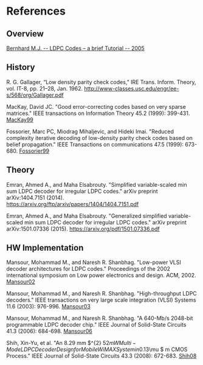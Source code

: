 # References

## Overview

[Bernhard M.J. -- LDPC Codes – a brief Tutorial -- 2005](http://www.bernh.net/media/download/papers/ldpc.pdf)

## History

R. G. Gallager, “Low density parity check codes,” IRE Trans. Inform. Theory, vol. IT-8, pp. 21–28, Jan. 1962. http://www-classes.usc.edu/engr/ee-s/568/org/Gallager.pdf

MacKay, David JC. "Good error-correcting codes based on very sparse matrices." IEEE transactions on Information Theory 45.2 (1999): 399-431. [MacKay99](https://engineering.purdue.edu/~chihw/references/MacKay99%20-%20Good%20error-correcting%20codes%20based%20on%20very%20sparse%20matrices.pdf)

Fossorier, Marc PC, Miodrag Mihaljevic, and Hideki Imai. "Reduced complexity iterative decoding of low-density parity check codes based on belief propagation." IEEE Transactions on communications 47.5 (1999): 673-680. [Fossorier99](http://citeseerx.ist.psu.edu/viewdoc/download?doi=10.1.1.464.4281&rep=rep1&type=pdf)

## Theory

Emran, Ahmed A., and Maha Elsabrouty. "Simplified variable-scaled min sum LDPC decoder for irregular LDPC codes." arXiv preprint arXiv:1404.7151 (2014). https://arxiv.org/ftp/arxiv/papers/1404/1404.7151.pdf

Emran, Ahmed A., and Maha Elsabrouty. "Generalized simplified variable-scaled min sum LDPC decoder for irregular LDPC codes." arXiv preprint arXiv:1501.07336 (2015). https://arxiv.org/pdf/1501.07336.pdf

## HW Implementation

Mansour, Mohammad M., and Naresh R. Shanbhag. "Low-power VLSI decoder architectures for LDPC codes." Proceedings of the 2002 international symposium on Low power electronics and design. ACM, 2002. [Mansour02](http://shanbhag.ece.illinois.edu/publications/mohammad-ISLPED2002.pdf)

Mansour, Mohammad M., and Naresh R. Shanbhag. "High-throughput LDPC decoders." IEEE transactions on very large scale integration (VLSI) Systems 11.6 (2003): 976-996. [Mansour03](https://pdfs.semanticscholar.org/c135/9442f16251edf4ab96dc3a581eca52ca8187.pdf)

Mansour, Mohammad M., and Naresh R. Shanbhag. "A 640-Mb/s 2048-bit programmable LDPC decoder chip." IEEE Journal of Solid-State Circuits 41.3 (2006): 684-698. [Mansour06](http://shanbhag.ece.illinois.edu/publications/mohammad-jssc2006.pdf)

Shih, Xin-Yu, et al. "An 8.29 mm $^{2} $52 mW Multi-Mode LDPC Decoder Design for Mobile WiMAX System in 0.13$\mu $ m CMOS Process." IEEE Journal of Solid-State Circuits 43.3 (2008): 672-683. [Shih08](http://access.ee.ntu.edu.tw/Publications/Journal/J24_2008.pdf)
